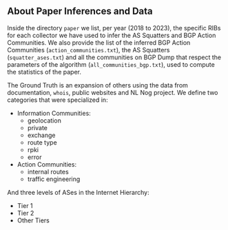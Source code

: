 ## About Paper Inferences and Data

Inside the directory `paper` we list, per year (2018 to 2023), the specific RIBs for each collector we have used to 
infer the AS Squatters and BGP Action Communities. We also provide the list of the inferred BGP Action Communities
(`action_communities.txt`), the AS Squatters (`squatter_ases.txt`) and all the communities on BGP Dump that respect
the parameters of the algorithm (`all_communities_bgp.txt`), used to compute the statistics of the paper.

The Ground Truth is an expansion of others using the data from documentation, `whois`, public websites and NL Nog project.
We define two categories that were specialized in:

* Information Communities:
  * geolocation
  * private
  * exchange
  * route type
  * rpki
  * error
* Action Communities:
  * internal routes 
  * traffic engineering

And three levels of ASes in the Internet Hierarchy:

* Tier 1
* Tier 2
* Other Tiers
